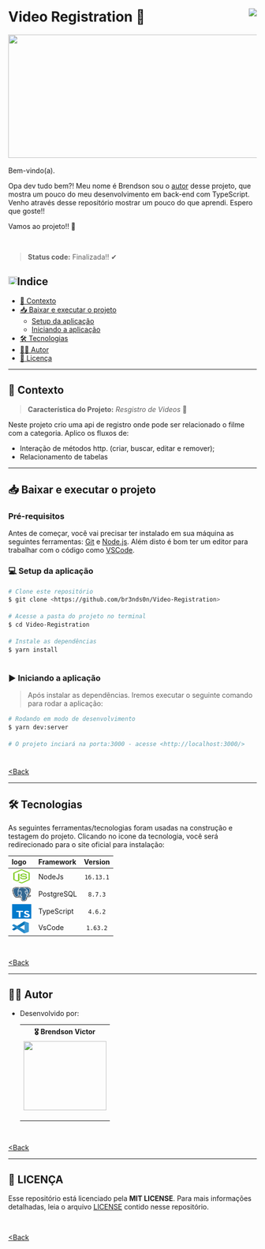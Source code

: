 # Video Registration 🎥 <img align="right" src="https://img.shields.io/static/v1?label=project&message=TypeScript&color=0FC6D3&style=for-the-badge&logo=ghost"/>
<p align="center">
<img height="250" width="850" src="https://user-images.githubusercontent.com/82064724/159575036-cd92f8b0-6346-49a3-9668-8c9b4ee7a734.gif">
</p>

Bem-vindo(a).

Opa dev tudo bem?! Meu nome é Brendson sou o [autor](#-Autor) desse projeto, que mostra um pouco do meu desenvolvimento em back-end com TypeScript. Venho através desse repositório mostrar um pouco do que aprendi. Espero que goste!!

Vamos ao projeto!! 🚀

<br>

> <b>Status code:</b>  Finalizada!! ✔

 ## <img height="18" width="18" src="https://user-images.githubusercontent.com/82064724/151113975-e8ff6813-b253-4670-b626-80e842363ab2.png">Indice
<!--ts-->
   * [🧠 Contexto](#-Contexto)
   * [📥 Baixar e executar o projeto](#-Baixar-e-executar-o-projeto)
     * [Setup da aplicação](#-setup-da-aplicação)
     * [Iniciando a aplicação](#-iniciando-a-aplicação)
   * [🛠 Tecnologias](#-tecnologias)
   * [✍🏼 Autor](#-Autor)
   * [📝 Licença](#-licença)
<!--te-->

 ---

 ## 🧠 Contexto
> **Característica do Projeto:**  *Resgistro de Videos* 📝

Neste projeto crio uma api de registro onde pode ser relacionado o filme com a categoria. Aplico os fluxos de:

 * Interação de métodos http. (criar, buscar, editar e remover);
 * Relacionamento de tabelas

---

## 📥 Baixar e executar o projeto

###  Pré-requisitos


Antes de começar, você vai precisar ter instalado em sua máquina as seguintes ferramentas:
[Git](https://git-scm.com) e [Node.js](https://nodejs.org/en/).
Além disto é bom ter um editor para trabalhar com o código como [VSCode](https://code.visualstudio.com/).


### 💻 Setup da aplicação

```bash
# Clone este repositório
$ git clone <https://github.com/br3nds0n/Video-Registration>

# Acesse a pasta do projeto no terminal
$ cd Video-Registration

# Instale as dependências
$ yarn install
```
#

### ▶ Iniciando a aplicação
> Após instalar as dependências. Iremos executar o seguinte comando para rodar a aplicação:
```bash
# Rodando em modo de desenvolvimento
$ yarn dev:server

# O projeto inciará na porta:3000 - acesse <http://localhost:3000/>
```
#

[<Back](#indice)

---
## 🛠 Tecnologias

As seguintes ferramentas/tecnologias foram usadas na construção e testagem do projeto. Clicando no icone da tecnologia, você será redirecionado para o site oficial para instalação: <br>

| logo               | Framework                  | Version      |
| :----------------- | :------------------------- | :----------: |
| <a href="https://nodejs.org/pt-br/download/" target="_blank"><img align="center" alt="nodeJs" height="30" width="40" src="https://raw.githubusercontent.com/devicons/devicon/2ae2a900d2f041da66e950e4d48052658d850630/icons/nodejs/nodejs-original.svg"></a>                   | NodeJs                     |  `16.13.1`      |
| <a href="https://www.postgresql.org/download/" target="_blank"><img align="center" alt="PostgreSQL" height="30" width="40" src="https://github.com/devicons/devicon/blob/master/icons/postgresql/postgresql-original.svg"></a>            | PostgreSQL                      |  `8.7.3`       |
| <a href="https://www.typescriptlang.org/" target="_blank"><img align="center" alt="typescript" height="30" width="40" src="https://github.com/devicons/devicon/blob/master/icons/typescript/typescript-plain.svg">            | TypeScript                    |  `4.6.2`       |
| <a href="https://code.visualstudio.com/download" target="_blank"><img align="center" alt="VsCode" height="25" width="35" src="https://github.com/devicons/devicon/blob/master/icons/vscode/vscode-original.svg"></a> | VsCode | `1.63.2` |
 
 <br>

[<Back](#indice)
 
---
                 
## ✍🏼 Autor


<div align=left>

- <table>
 <p>  Desenvolvido por:</p>
  <tr align=center>
    <th><strong> 🎖 Brendson Victor  </strong></th>
  </tr>
   <td>
      <a href="https://github.com/br3nds0n">
        <img width="168" height="140" src="https://media-exp1.licdn.com/dms/image/C4D03AQEEcv8U2Gtelg/profile-displayphoto-shrink_200_200/0/1639870971995?e=1648684800&v=beta&t=C5q0hXTUQDtBbMAJd1zIle008VvKvnzulFoS6BSschs" > <p align="left">
</p></a>
    </td>
  </tr>
</table>
</div>

<div align=left>

<br>

[<Back](#indice)
 
---
 
## 📝 LICENÇA

Esse repositório está licenciado pela **MIT LICENSE**. Para mais informações detalhadas, leia o arquivo [LICENSE](./LICENSE) contido nesse repositório.

 <br>               
  
 [<Back](video-registration--)
 
